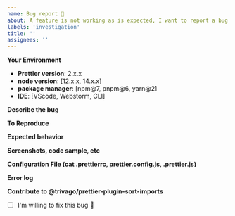 ```yaml
---
name: Bug report 🐛
about: A feature is not working as is expected, I want to report a bug
labels: 'investigation'
title: ''
assignees: ''
---
```


<!-- PLEASE READ THIS:  
 - If you are not sure is a bug, OPEN a DISCUSSION, if is a legitimate bug, is easy to create a bug from a discussion.
 - Empty reports won't be considered and eventually be closed by a bot.
 - Include debugging notes will help to fix it faster.
 - If you remove this template, ticket will be closed immediately.
 - No English perfect is required, use public translators if is need it, we will do our best to help you.
 - Extra bonus: The most complete this report is delivered, the faster you will get a response.
 - Extra bonus: include screenshots, logs (remove sensitive data).
 - If you are willing to fix it, there is a checkbox at the bottom.
-->

**Your Environment**
 * **Prettier version**: 2.x.x
 * **node version**: [12.x.x, 14.x.x]
 * **package manager**: [npm@7, pnpm@6, yarn@2]
 * **IDE**: [VScode, Webstorm, CLI]

**Describe the bug**

<!-- A clear and concise description of what the bug is. -->

**To Reproduce**

<!-- IMPORTANT:
 - How to reproduce the issue
 - Steps to reproduce the issue

Be aware, the lack of reproducible steps the issue might cause your ticket to be closed.
-->

**Expected behavior**

<!-- A clear and concise description of what you expected to happen. -->

**Screenshots, code sample, etc**

<!-- If applicable, add screenshots to help explain your problem.  -->

**Configuration File (cat .prettierrc, prettier.config.js, .prettier.js)**

<!-- Please be careful do not leak any sensitive information, remove tokens -->

**Error log**

<!-- A clear and concise description. -->

**Contribute to @trivago/prettier-plugin-sort-imports**

- [ ] I'm willing to fix this bug 🥇 

<!--

IMPORTANT: please do not attach external files, all content should be visible from any device.
-->
